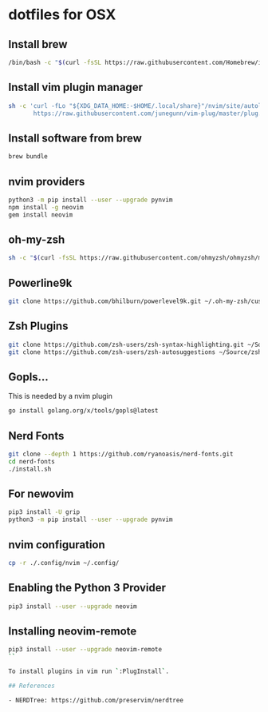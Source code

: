 # dotfiles for OSX

## Install brew 
```bash
/bin/bash -c "$(curl -fsSL https://raw.githubusercontent.com/Homebrew/install/HEAD/install.sh)"
```

## Install vim plugin manager

```bash
sh -c 'curl -fLo "${XDG_DATA_HOME:-$HOME/.local/share}"/nvim/site/autoload/plug.vim --create-dirs \
       https://raw.githubusercontent.com/junegunn/vim-plug/master/plug.vim'
```

## Install software from brew 
```bash
brew bundle
```

## nvim providers
```bash
python3 -m pip install --user --upgrade pynvim
npm install -g neovim
gem install neovim
```

## oh-my-zsh
```bash
sh -c "$(curl -fsSL https://raw.githubusercontent.com/ohmyzsh/ohmyzsh/master/tools/install.sh)"
```

## Powerline9k
```bash
git clone https://github.com/bhilburn/powerlevel9k.git ~/.oh-my-zsh/custom/themes/powerlevel9k
```

## Zsh Plugins
```bash
git clone https://github.com/zsh-users/zsh-syntax-highlighting.git ~/Source/zsh-syntax-highlighting
git clone https://github.com/zsh-users/zsh-autosuggestions ~/Source/zsh-autosuggestions
```

## Gopls...
This is needed by a nvim plugin

```bash
go install golang.org/x/tools/gopls@latest
```

## Nerd Fonts

```bash
git clone --depth 1 https://github.com/ryanoasis/nerd-fonts.git
cd nerd-fonts
./install.sh
```

## For newovim

```bash
pip3 install -U grip
python3 -m pip install --user --upgrade pynvim
```

## nvim configuration
```bash
cp -r ./.config/nvim ~/.config/
```

## Enabling the Python 3 Provider
```bash
pip3 install --user --upgrade neovim
```

## Installing neovim-remote
```bash
pip3 install --user --upgrade neovim-remote
``

To install plugins in vim run `:PlugInstall`.

## References

- NERDTree: https://github.com/preservim/nerdtree

